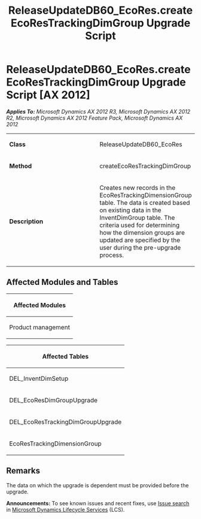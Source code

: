﻿---
title: ReleaseUpdateDB60_EcoRes.createEcoResTrackingDimGroup Upgrade Script
TOCTitle: ReleaseUpdateDB60_EcoRes.createEcoResTrackingDimGroup Upgrade Script
ms:assetid: 18a4d45c-9cc4-a1c6-2064-536b3e82a1de
ms:mtpsurl: https://msdn.microsoft.com/en-us/library/JJ718615(v=AX.60)
ms:contentKeyID: 49706898
ms.date: 05/18/2015
mtps_version: v=AX.60
---

# ReleaseUpdateDB60\_EcoRes.createEcoResTrackingDimGroup Upgrade Script [AX 2012]


_**Applies To:** Microsoft Dynamics AX 2012 R3, Microsoft Dynamics AX 2012 R2, Microsoft Dynamics AX 2012 Feature Pack, Microsoft Dynamics AX 2012_

<table>
<colgroup>
<col style="width: 50%" />
<col style="width: 50%" />
</colgroup>
<tbody>
<tr class="odd">
<td><p><strong>Class</strong></p></td>
<td><p>ReleaseUpdateDB60_EcoRes</p></td>
</tr>
<tr class="even">
<td><p><strong>Method</strong></p></td>
<td><p>createEcoResTrackingDimGroup</p></td>
</tr>
<tr class="odd">
<td><p><strong>Description</strong></p></td>
<td><p>Creates new records in the EcoResTrackingDimensionGroup table. The data is created based on existing data in the InventDimGroup table. The criteria used for determining how the dimension groups are updated are specified by the user during the pre-upgrade process.</p></td>
</tr>
</tbody>
</table>


## Affected Modules and Tables

<table>
<colgroup>
<col style="width: 100%" />
</colgroup>
<thead>
<tr class="header">
<th><p>Affected Modules</p></th>
</tr>
</thead>
<tbody>
<tr class="odd">
<td><p>Product management</p></td>
</tr>
</tbody>
</table>


<table>
<colgroup>
<col style="width: 100%" />
</colgroup>
<thead>
<tr class="header">
<th><p>Affected Tables</p></th>
</tr>
</thead>
<tbody>
<tr class="odd">
<td><p>DEL_InventDimSetup</p></td>
</tr>
<tr class="even">
<td><p>DEL_EcoResDimGroupUpgrade</p></td>
</tr>
<tr class="odd">
<td><p>DEL_EcoResTrackingDimGroupUpgrade</p></td>
</tr>
<tr class="even">
<td><p>EcoResTrackingDimensionGroup</p></td>
</tr>
</tbody>
</table>


## Remarks

The data on which the upgrade is dependent must be provided before the upgrade.

  
**Announcements:** To see known issues and recent fixes, use [Issue search](http://go.microsoft.com/fwlink/?linkid=389258) in [Microsoft Dynamics Lifecycle Services](http://go.microsoft.com/fwlink/?linkid=306505) (LCS).

